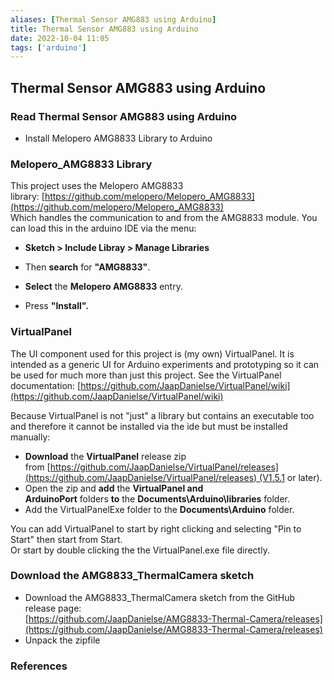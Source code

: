 ```yaml
---
aliases: [Thermal Sensor AMG883 using Arduino]
title: Thermal Sensor AMG883 using Arduino
date: 2022-10-04 11:05
tags: ['arduino']
---
```


## Thermal Sensor AMG883 using Arduino

### Read Thermal Sensor AMG883 using Arduino

- Install Melopero AMG8833 Library to Arduino

### Melopero_AMG8833 Library

This project uses the Melopero AMG8833 library: [https://github.com/melopero/Melopero_AMG8833](https://github.com/melopero/Melopero_AMG8833)  
Which handles the communication to and from the AMG8833 module. You can load this in the arduino IDE via the menu:

- **Sketch > Include Libray > Manage Libraries**
- Then **search** for **"AMG8833"**.  
    
- **Select** the **Melopero AMG8833** entry.
- Press **"Install".**

### VirtualPanel

The UI component used for this project is (my own) VirtualPanel. It is intended as a generic UI for Arduino experiments and prototyping so it can be used for much more than just this project. See the VirtualPanel documentation: [https://github.com/JaapDanielse/VirtualPanel/wiki](https://github.com/JaapDanielse/VirtualPanel/wiki)  

Because VirtualPanel is not "just" a library but contains an executable too and therefore it cannot be installed via the ide but must be installed manually:

- **Download** the **VirtualPanel** release zip from [https://github.com/JaapDanielse/VirtualPanel/releases](https://github.com/JaapDanielse/VirtualPanel/releases) (V1.5.1 or later).
- Open the zip and **add** the **VirtualPanel and ArduinoPort** folders **to** the **Documents\Arduino\libraries** folder.
- Add the VirtualPanelExe folder to the **Documents\Arduino** folder.

You can add VirtualPanel to start by right clicking and selecting "Pin to Start" then start from Start.  
Or start by double clicking the the VirtualPanel.exe file directly.

### Download the AMG8833_ThermalCamera sketch

- Download the AMG8833_ThermalCamera sketch from the GitHub release page:  
    [https://github.com/JaapDanielse/AMG8833-Thermal-Camera/releases](https://github.com/JaapDanielse/AMG8833-Thermal-Camera/releases)
- Unpack the zipfile

### References
